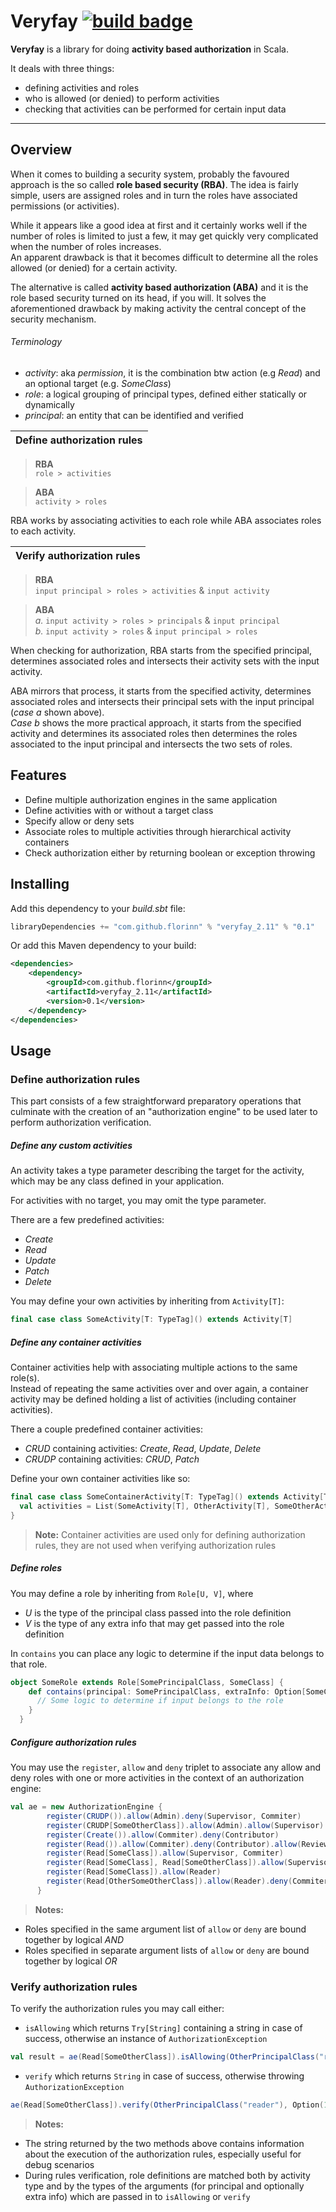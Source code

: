 Veryfay [![build badge](https://travis-ci.org/florinn/veryfay-scala.svg?branch=master)](https://travis-ci.org/florinn/veryfay-scala)
===================

**Veryfay** is a library for doing **activity based authorization** in Scala.

It deals with three things: 
- defining activities and roles
- who is allowed (or denied) to perform activities 
- checking that activities can be performed for certain input data

----------


Overview
-------------
When it comes to building a security system, probably the favoured approach is the so called **role based security (RBA)**. 
The idea is fairly simple, users are assigned roles and in turn the roles have associated permissions (or activities).

While it appears like a good idea at first and it certainly works well if the number of roles is limited to just a few, it may get quickly very complicated when the number of roles increases.   
An apparent drawback is that it becomes difficult to determine all the roles allowed (or denied) for a certain activity.

The alternative is called **activity based authorization (ABA)** and it is the role based security turned on its head, if you will.
It solves the aforementioned drawback by making activity the central concept of the security mechanism.

###### Terminology

- *activity*: aka *permission*, it is the combination btw action (e.g *Read*) and an optional target (e.g. *SomeClass*)
- *role*: a logical grouping of principal types, defined either statically or dynamically
- *principal*: an entity that can be identified and verified

Define authorization rules|
---|
>**RBA**  
`role > activities`

>**ABA**   
`activity > roles`

RBA works by associating activities to each role while ABA associates roles to each activity.

Verify authorization rules|
---|
>**RBA**  
`input principal > roles > activities` & `input activity`

>**ABA**   
*a.* `input activity > roles > principals` & `input principal`   
*b.* `input activity > roles` & `input principal > roles`

When checking for authorization, RBA starts from the specified principal, determines associated roles and intersects their activity sets with the input activity.

ABA mirrors that process, it starts from the specified activity, determines associated roles and intersects their principal sets with the input principal (*case a* shown above).   
*Case b* shows the more practical approach, it starts from the specified activity and determines its associated roles then determines the roles associated to the input principal and intersects the two sets of roles.


Features
-------------
* Define multiple authorization engines in the same application
* Define activities with or without a target class
* Specify allow or deny sets
* Associate roles to multiple activities through hierarchical activity containers
* Check authorization either by returning boolean or exception throwing


Installing
-------------
Add this dependency to your *build.sbt* file: 

```scala
libraryDependencies += "com.github.florinn" % "veryfay_2.11" % "0.1"
```

Or add this Maven dependency to your build:

```xml
<dependencies>
    <dependency>
        <groupId>com.github.florinn</groupId>
        <artifactId>veryfay_2.11</artifactId>
        <version>0.1</version>
    </dependency>
</dependencies>
```


Usage
-------------

### Define authorization rules

This part consists of a few straightforward preparatory operations that culminate with the creation of an "authorization engine" to be used later to perform authorization verification.

##### Define any custom activities

An activity takes a type parameter describing the target for the activity, which may be any class defined in your application.

For activities with no target, you may omit the type parameter.

There are a few predefined activities: 
- *Create*
- *Read*
- *Update*
- *Patch*
- *Delete*

You may define your own activities by inheriting from `Activity[T]`:

```scala
final case class SomeActivity[T: TypeTag]() extends Activity[T]
```

##### Define any container activities

Container activities help with associating multiple actions to the same role(s).  
Instead of repeating the same activities over and over again, a container activity may be defined holding a list of activities (including container activities).

There a couple predefined container activities:
- *CRUD* containing activities: *Create*, *Read*, *Update*, *Delete*
- *CRUDP* containing activities: *CRUD*, *Patch*

Define your own container activities like so:

```scala
final case class SomeContainerActivity[T: TypeTag]() extends Activity[T] with Container[T] {
  val activities = List(SomeActivity[T], OtherActivity[T], SomeOtherActivity[T])
}
```

>**Note:** Container activities are used only for defining authorization rules, they are not used when verifying authorization rules

##### Define roles

You may define a role by inheriting from `Role[U, V]`, where
- *U* is the type of the principal class passed into the role definition 
- *V* is the type of any extra info that may get passed into the role definition

In `contains` you can place any logic to determine if the input data belongs to that role.

```scala
object SomeRole extends Role[SomePrincipalClass, SomeClass] {
    def contains(principal: SomePrincipalClass, extraInfo: Option[SomeClass]): Boolean = {
      // Some logic to determine if input belongs to the role
    }
  }
```

##### Configure authorization rules 

You may use the `register`, `allow` and `deny` triplet to associate any allow and deny roles with one or more activities in the context of an authorization engine:

```scala
val ae = new AuthorizationEngine {
        register(CRUDP()).allow(Admin).deny(Supervisor, Commiter)
        register(CRUDP[SomeOtherClass]).allow(Admin).allow(Supervisor)
        register(Create()).allow(Commiter).deny(Contributor)
        register(Read()).allow(Commiter).deny(Contributor).allow(Reviewer)
        register(Read[SomeClass]).allow(Supervisor, Commiter)
        register(Read[SomeClass], Read[SomeOtherClass]).allow(Supervisor)
        register(Read[SomeClass]).allow(Reader)
        register(Read[OtherSomeOtherClass]).allow(Reader).deny(Commiter)
      }
```
>**Notes:** 
- Roles specified in the same argument list of `allow` or `deny` are bound together by logical *AND*
- Roles specified in separate argument lists of `allow` or `deny` are bound together by logical *OR*


### Verify authorization rules

To verify the authorization rules you may call either: 

- `isAllowing` which returns `Try[String]` containing a string in case of success, otherwise an instance of `AuthorizationException`

```scala
val result = ae(Read[SomeOtherClass]).isAllowing(OtherPrincipalClass("reader"), Option(1234, "1234"))
```
 
- `verify` which returns `String` in case of success, otherwise throwing `AuthorizationException`

```scala
ae(Read[SomeOtherClass]).verify(OtherPrincipalClass("reader"), Option(1234, "1234"))
```

>**Notes:**
- The string returned by the two methods above contains information about the execution of the authorization rules, especially useful for debug scenarios 
- During rules verification, role definitions are matched both by activity type and by the types of the arguments (for principal and optionally extra info) which are passed in to `isAllowing` or `verify`